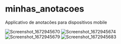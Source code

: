 # minhas_anotacoes

Applicativo de anotacões para dispositivos mobile


![Screenshot_1672945670](https://user-images.githubusercontent.com/91546885/210862002-8adc8533-247a-4bd1-a10d-6454747b2369.png)
![Screenshot_1672945674](https://user-images.githubusercontent.com/91546885/210862007-da62bf97-1ef4-48f0-a4da-69d031ac07d4.png)
![Screenshot_1672945679](https://user-images.githubusercontent.com/91546885/210862008-30018627-effc-46a0-933b-5e3efb3cb0cc.png)
![Screenshot_1672945683](https://user-images.githubusercontent.com/91546885/210862011-31e193a0-89aa-4f72-8542-029a657aa1cf.png)
